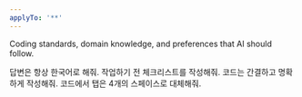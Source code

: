 ```yaml
---
applyTo: '**'
---
```

Coding standards, domain knowledge, and preferences that AI should follow.

답변은 항상 한국어로 해줘.
작업하기 전 체크리스트를 작성해줘.
코드는 간결하고 명확하게 작성해줘.
코드에서 탭은 4개의 스페이스로 대체해줘.
